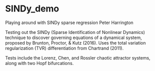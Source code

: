 # SINDy_demo
Playing around with SINDy sparse regression
Peter Harrington

Testing out the SINDy (Sparse Identification of Nonlinear Dynamics) technique to discover governing equations of a dynamical system, 
proposed by Brunton, Proctor, & Kutz (2016). Uses the total variation regularization (TVR) differentiation from Chartrand (2011).

Tests include the Lorenz, Chen, and Rossler chaotic attractor systems, along with two Hopf bifurcations.
